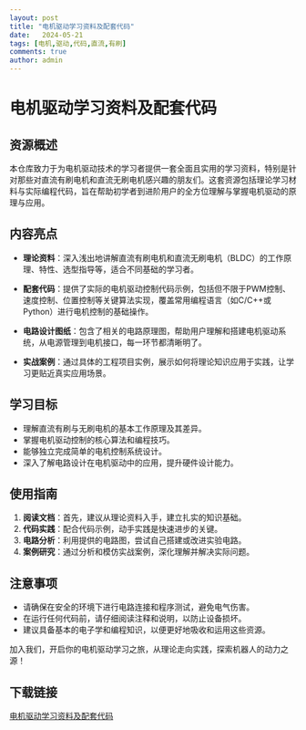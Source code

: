```yaml
---
layout: post
title: "电机驱动学习资料及配套代码"
date:   2024-05-21
tags: [电机,驱动,代码,直流,有刷]
comments: true
author: admin
---
```

# 电机驱动学习资料及配套代码

## 资源概述

本仓库致力于为电机驱动技术的学习者提供一套全面且实用的学习资料，特别是针对那些对直流有刷电机和直流无刷电机感兴趣的朋友们。这套资源包括理论学习材料与实际编程代码，旨在帮助初学者到进阶用户的全方位理解与掌握电机驱动的原理与应用。

## 内容亮点

- **理论资料**：深入浅出地讲解直流有刷电机和直流无刷电机（BLDC）的工作原理、特性、选型指导等，适合不同基础的学习者。
  
- **配套代码**：提供了实际的电机驱动控制代码示例，包括但不限于PWM控制、速度控制、位置控制等关键算法实现，覆盖常用编程语言（如C/C++或Python）进行电机控制的基础操作。

- **电路设计图纸**：包含了相关的电路原理图，帮助用户理解和搭建电机驱动系统，从电源管理到电机接口，每一环节都清晰明了。

- **实战案例**：通过具体的工程项目实例，展示如何将理论知识应用于实践，让学习更贴近真实应用场景。

## 学习目标

- 理解直流有刷与无刷电机的基本工作原理及其差异。
- 掌握电机驱动控制的核心算法和编程技巧。
- 能够独立完成简单的电机控制系统设计。
- 深入了解电路设计在电机驱动中的应用，提升硬件设计能力。

## 使用指南

1. **阅读文档**：首先，建议从理论资料入手，建立扎实的知识基础。
2. **代码实践**：配合代码示例，动手实践是快速进步的关键。
3. **电路分析**：利用提供的电路图，尝试自己搭建或改进实验电路。
4. **案例研究**：通过分析和模仿实战案例，深化理解并解决实际问题。

## 注意事项

- 请确保在安全的环境下进行电路连接和程序测试，避免电气伤害。
- 在运行任何代码前，请仔细阅读注释和说明，以防止设备损坏。
- 建议具备基本的电子学和编程知识，以便更好地吸收和运用这些资源。

加入我们，开启你的电机驱动学习之旅，从理论走向实践，探索机器人的动力之源！

## 下载链接

[电机驱动学习资料及配套代码](https://pan.quark.cn/s/c02475b707c4)